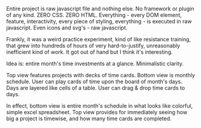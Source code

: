 Entire project is raw javascript file and nothing else. 
No framework or plugin of any kind.
ZERO CSS.
ZERO HTML.
Everything - every DOM element, feature, interactivity, every piece of styling, everything - is executed in raw javascript.
Even icons and svg's - raw javascript.

Frankly, it was a weird practice experiment, kind of like resistance training, that grew into hundreds of hours of very hard-to-justify, unreasonably inefficient kind of work. It got out of hand but I think it's interesting.

Idea is: entire month's time investments at a glance. Minimalistic clarity.

Top view features projects with decks of time cards. Bottom view is monthly schedule. User can play cards of time upon the board of month's days. Days are layered like cells of a table. User can drag & drop time cards to days. 

In effect, bottom view is entire month's schedule in what looks like colorful, simple excel spreadsheet. Top view provides for immediately seeing how big a project is timewise, and how many time cards are completed.
